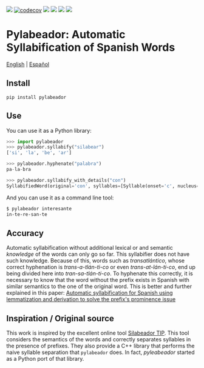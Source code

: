 [![](https://img.shields.io/github/actions/workflow/status/jdevera/pylabeador/ci.yml?branch=main)](https://github.com/jdevera/pylabeador/actions?query=workflow%3A%22Python+package%22+branch%3Amain)
[![codecov](https://codecov.io/gh/jdevera/pylabeador/branch/master/graph/badge.svg)](https://codecov.io/gh/jdevera/pylabeador)
![](https://img.shields.io/pypi/pyversions/pylabeador)
[![](https://img.shields.io/pypi/v/pylabeador)](https://pypi.org/project/pylabeador/)
![](https://img.shields.io/pypi/l/pylabeador)
![](https://img.shields.io/pypi/dm/pylabeador)

# Pylabeador: Automatic Syllabification of Spanish Words
[English](README.md) | [Español](README.es.md)


## Install
```
pip install pylabeador
```

## Use

You can use it as a Python library:
```python
>>> import pylabeador
>>> pylabeador.syllabify("silabear")
['si', 'la', 'be', 'ar']
```

```python
>>> pylabeador.hyphenate("palabra")
pa-la-bra
```

```python
>>> pylabeador.syllabify_with_details("con")
SyllabifiedWord(original='con', syllables=[Syllable(onset='c', nucleus='o', coda='n', accented=False, stressed=True)], stressed=0, accented=None)
```

And you can use it as a command line tool:
```sh
$ pylabeador interesante
in-te-re-san-te
```

## Accuracy

Automatic syllabification without additional lexical or and semantic *knowledge* of the words can only go so far.  This syllabifier does not have such knowledge. Because of this, words such as *transatlántico*, whose correct hyphenation is *trans-a-tlán-ti-co* or even *trans-at-lán-ti-co*, end up being divided here into *tran-sa-tlán-ti-co*.  To hyphenate this correctly, it is necessary to know that the word without the prefix exists in Spanish with similar semantics to the one of the original word. This is better and further explained in this paper: [Automatic syllabification for Spanish using lemmatization and derivation to solve the prefix's prominence issue](http://dx.doi.org/10.1016/j.eswa.2013.06.056)

## Inspiration / Original source

This work is inspired by the excellent online tool [Silabeador TIP](https://tulengua.es/syllables/). This tool considers the semantics of the words and correctly separates syllables in the presence of prefixes. They also provide a C++ library that performs the naive syllable separation that `pylabeador` does. In fact, *pyleabeador* started as a Python port of that library.
